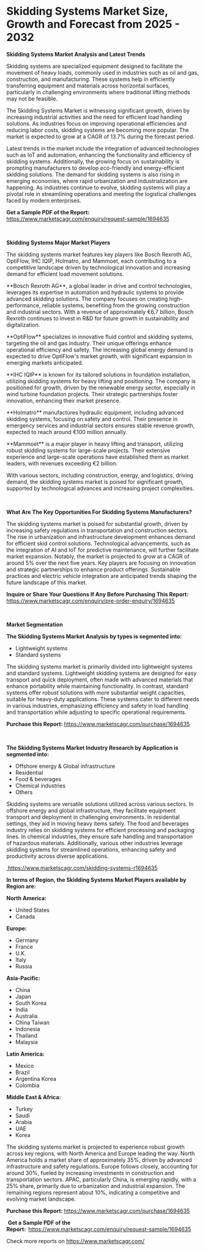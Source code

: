 <p><h1>Skidding Systems Market Size, Growth and Forecast from 2025 - 2032</h1></p><p><strong>Skidding Systems Market Analysis and Latest Trends</strong></p>
<p><p>Skidding systems are specialized equipment designed to facilitate the movement of heavy loads, commonly used in industries such as oil and gas, construction, and manufacturing. These systems help in efficiently transferring equipment and materials across horizontal surfaces, particularly in challenging environments where traditional lifting methods may not be feasible. </p><p>The Skidding Systems Market is witnessing significant growth, driven by increasing industrial activities and the need for efficient load handling solutions. As industries focus on improving operational efficiencies and reducing labor costs, skidding systems are becoming more popular. The market is expected to grow at a CAGR of 13.7% during the forecast period. </p><p>Latest trends in the market include the integration of advanced technologies such as IoT and automation, enhancing the functionality and efficiency of skidding systems. Additionally, the growing focus on sustainability is prompting manufacturers to develop eco-friendly and energy-efficient skidding solutions. The demand for skidding systems is also rising in emerging economies, where rapid urbanization and industrialization are happening. As industries continue to evolve, skidding systems will play a pivotal role in streamlining operations and meeting the logistical challenges faced by modern enterprises.</p></p>
<p><strong>Get a Sample PDF of the Report:&nbsp;</strong> <a href="https://www.marketscagr.com/enquiry/request-sample/1694635?utm_campaign=2482&utm_medium=2&utm_source=Github&utm_content=ia&utm_term=25032025&utm_id=skidding-systems">https://www.marketscagr.com/enquiry/request-sample/1694635</a></p>
<p>&nbsp;</p>
<p><strong>Skidding Systems Major Market Players</strong></p>
<p><p>The skidding systems market features key players like Bosch Rexroth AG, OptiFlow, IHC IQIP, Holmatro, and Mammoet, each contributing to a competitive landscape driven by technological innovation and increasing demand for efficient load movement solutions.</p><p>**Bosch Rexroth AG**, a global leader in drive and control technologies, leverages its expertise in automation and hydraulic systems to provide advanced skidding solutions. The company focuses on creating high-performance, reliable systems, benefiting from the growing construction and industrial sectors. With a revenue of approximately €6.7 billion, Bosch Rexroth continues to invest in R&D for future growth in sustainability and digitalization.</p><p>**OptiFlow** specializes in innovative fluid control and skidding systems, targeting the oil and gas industry. Their unique offerings enhance operational efficiency and safety. The increasing global energy demand is expected to drive OptiFlow's market growth, with significant expansion in emerging markets anticipated.</p><p>**IHC IQIP** is known for its tailored solutions in foundation installation, utilizing skidding systems for heavy lifting and positioning. The company is positioned for growth, driven by the renewable energy sector, especially in wind turbine foundation projects. Their strategic partnerships foster innovation, enhancing their market presence.</p><p>**Holmatro** manufactures hydraulic equipment, including advanced skidding systems, focusing on safety and control. Their presence in emergency services and industrial sectors ensures stable revenue growth, expected to reach around €100 million annually.</p><p>**Mammoet** is a major player in heavy lifting and transport, utilizing robust skidding systems for large-scale projects. Their extensive experience and large-scale operations have established them as market leaders, with revenues exceeding €2 billion.</p><p>With various sectors, including construction, energy, and logistics, driving demand, the skidding systems market is poised for significant growth, supported by technological advances and increasing project complexities.</p></p>
<p>&nbsp;</p>
<p><strong>What Are The Key Opportunities For Skidding Systems Manufacturers?</strong></p>
<p><p>The skidding systems market is poised for substantial growth, driven by increasing safety regulations in transportation and construction sectors. The rise in urbanization and infrastructure development enhances demand for efficient skid control solutions. Technological advancements, such as the integration of AI and IoT for predictive maintenance, will further facilitate market expansion. Notably, the market is projected to grow at a CAGR of around 5% over the next five years. Key players are focusing on innovation and strategic partnerships to enhance product offerings. Sustainable practices and electric vehicle integration are anticipated trends shaping the future landscape of this market.</p></p>
<p><strong>Inquire or Share Your Questions If Any Before Purchasing This Report:</strong> <a href="https://www.marketscagr.com/enquiry/pre-order-enquiry/1694635?utm_campaign=2482&utm_medium=2&utm_source=Github&utm_content=ia&utm_term=25032025&utm_id=skidding-systems">https://www.marketscagr.com/enquiry/pre-order-enquiry/1694635</a></p>
<p>&nbsp;</p>
<p><strong>Market Segmentation</strong></p>
<p><strong>The Skidding Systems Market Analysis by types is segmented into:</strong></p>
<p><ul><li>Lightweight systems</li><li>Standard systems</li></ul></p>
<p><p>The skidding systems market is primarily divided into lightweight systems and standard systems. Lightweight skidding systems are designed for easy transport and quick deployment, often made with advanced materials that enhance portability while maintaining functionality. In contrast, standard systems offer robust solutions with more substantial weight capacities, suitable for heavy-duty applications. These systems cater to different needs in various industries, emphasizing efficiency and safety in load handling and transportation while adjusting to specific operational requirements.</p></p>
<p><strong>Purchase this Report:&nbsp;</strong><a href="https://www.marketscagr.com/purchase/1694635?utm_campaign=2482&utm_medium=2&utm_source=Github&utm_content=ia&utm_term=25032025&utm_id=skidding-systems">https://www.marketscagr.com/purchase/1694635</a></p>
<p>&nbsp;</p>
<p><strong>The Skidding Systems Market Industry Research by Application is segmented into:</strong></p>
<p><ul><li>Offshore energy & Global infrastructure</li><li>Residential</li><li>Food & beverages</li><li>Chemical industries</li><li>Others</li></ul></p>
<p><p>Skidding systems are versatile solutions utilized across various sectors. In offshore energy and global infrastructure, they facilitate equipment transport and deployment in challenging environments. In residential settings, they aid in moving heavy items safely. The food and beverages industry relies on skidding systems for efficient processing and packaging lines. In chemical industries, they ensure safe handling and transportation of hazardous materials. Additionally, various other industries leverage skidding systems for streamlined operations, enhancing safety and productivity across diverse applications.</p></p>
<p><a href="https://www.marketscagr.com/skidding-systems-r1694635?utm_campaign=2482&utm_medium=2&utm_source=Github&utm_content=ia&utm_term=25032025&utm_id=skidding-systems">&nbsp;https://www.marketscagr.com/skidding-systems-r1694635</a></p>
<p><strong>In terms of Region, the Skidding Systems Market Players available by Region are:</strong></p>
<p>
    <p> <strong> North America: </strong>
        <ul>
            <li>United States</li>
            <li>Canada</li>
        </ul>
        </p> 
    <p> <strong> Europe: </strong>
        <ul>
            <li>Germany</li>
            <li>France</li>
            <li>U.K.</li>
            <li>Italy</li>
            <li>Russia</li>
        </ul>
        </p> 
    <p> <strong> Asia-Pacific: </strong>
        <ul>
            <li>China</li>
            <li>Japan</li>
            <li>South Korea</li>
            <li>India</li>
            <li>Australia</li>
            <li>China Taiwan</li>
            <li>Indonesia</li>
            <li>Thailand</li>
            <li>Malaysia</li>
        </ul>
        </p> 
    <p> <strong> Latin America: </strong>
        <ul>
            <li>Mexico</li>
            <li>Brazil</li>
            <li>Argentina Korea</li>
            <li>Colombia</li>
        </ul>
        </p> 
    <p> <strong> Middle East & Africa: </strong>
        <ul>
            <li>Turkey</li>
            <li>Saudi</li>
            <li>Arabia</li>
            <li>UAE</li>
            <li>Korea</li>
        </ul>
    </p>
    </p>
<p><p>The skidding systems market is projected to experience robust growth across key regions, with North America and Europe leading the way. North America holds a market share of approximately 35%, driven by advanced infrastructure and safety regulations. Europe follows closely, accounting for around 30%, fueled by increasing investments in construction and transportation sectors. APAC, particularly China, is emerging rapidly, with a 25% share, primarily due to urbanization and industrial expansion. The remaining regions represent about 10%, indicating a competitive and evolving market landscape.</p></p>
<p><strong>Purchase this Report: </strong><a href="https://www.marketscagr.com/purchase/1694635?utm_campaign=2482&utm_medium=2&utm_source=Github&utm_content=ia&utm_term=25032025&utm_id=skidding-systems">https://www.marketscagr.com/purchase/1694635</a></p>
<p>&nbsp;<strong>Get a Sample PDF of the Report:&nbsp;&nbsp;</strong><a href="https://www.marketscagr.com/enquiry/request-sample/1694635?utm_campaign=2482&utm_medium=2&utm_source=Github&utm_content=ia&utm_term=25032025&utm_id=skidding-systems">https://www.marketscagr.com/enquiry/request-sample/1694635</a></p>
<p><strong></strong></p>
<p>Check more reports on <a href="https://www.marketscagr.com/?utm_campaign=2482&utm_medium=2&utm_source=Github&utm_content=ia&utm_term=25032025&utm_id=skidding-systems">https://www.marketscagr.com/</a></p>
